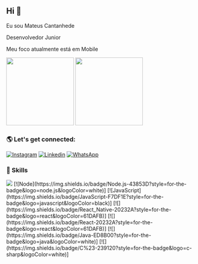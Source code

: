 ## Hi 👨

Eu sou Mateus Cantanhede

Desenvolvedor Junior

Meu foco atualmente está em Mobile

<div>
  <img height="180em" src="https://github-readme-stats.vercel.app/api?username=MateusCantanhede&show_icons=true&theme=radical"/>
  <img height="180em" src="https://github-readme-stats.vercel.app/api/top-langs/?username=MateusCantanhede&show_icons=true&theme=radical"/> 
<div/>
  
### 🌎 Let's get connected:
  
  [![Instagram](https://img.shields.io/badge/Instagram-E4405F?style=for-the-badge&logo=instagram&logoColor=white)](https://www.instagram.com/mateus.cantanhede/)
  [![Linkedin](https://img.shields.io/badge/LinkedIn-0077B5?style=for-the-badge&logo=linkedin&logoColor=white)](https://www.linkedin.com/in/mateus-cantanhede-618764104/)
  [![WhatsApp](https://img.shields.io/badge/WhatsApp-25D366?style=for-the-badge&logo=whatsapp&logoColor=white)](https://wa.me/5598991386238)
  <br>
  
### 🚀 Skills
  <img src="https://img.shields.io/badge/Node.js-43853D?style=for-the-badge&logo=node.js&logoColor=white"/> 
  [![Node](https://img.shields.io/badge/Node.js-43853D?style=for-the-badge&logo=node.js&logoColor=white)]
  [![JavaScript](https://img.shields.io/badge/JavaScript-F7DF1E?style=for-the-badge&logo=javascript&logoColor=black)]
  [![](https://img.shields.io/badge/React_Native-20232A?style=for-the-badge&logo=react&logoColor=61DAFB)]
  [![](https://img.shields.io/badge/React-20232A?style=for-the-badge&logo=react&logoColor=61DAFB)]
  [![](https://img.shields.io/badge/Java-ED8B00?style=for-the-badge&logo=java&logoColor=white)]
  [![](https://img.shields.io/badge/C%23-239120?style=for-the-badge&logo=c-sharp&logoColor=white)]
